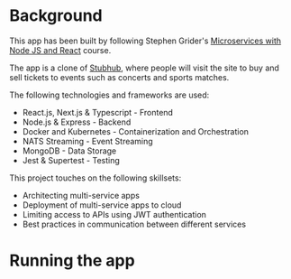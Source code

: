# Background
This app has been built by following Stephen Grider's [Microservices with Node JS and React](https://www.udemy.com/course/microservices-with-node-js-and-react/) course.

The app is a clone of [Stubhub](https://www.stubhub.com/), where people will visit the site to buy and sell tickets to events such as concerts and sports matches.  

The following technologies and frameworks are used:
- React.js, Next.js & Typescript - Frontend
- Node.js & Express - Backend
- Docker and Kubernetes - Containerization and Orchestration
- NATS Streaming - Event Streaming
- MongoDB - Data Storage
- Jest & Supertest - Testing

This project touches on the following skillsets:
- Architecting multi-service apps
- Deployment of multi-service apps to cloud
- Limiting access to APIs using JWT authentication
- Best practices in communication between different services

# Running the app
